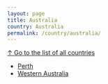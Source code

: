 ```yaml
---
layout: page
title: Australia
country: Australia
permalink: /country/australia/
---
```

[↑ Go to the list of all countries](/country/)
<ul>
<li>
  <a href="/country/australia/perth/">Perth</a>
</li>
<li>
  <a href="/country/australia/western-australia/">Western Australia</a>
</li>
</ul>
